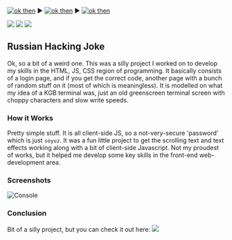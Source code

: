 

[![ok then](https://img.shields.io/badge/-Home-blue?style=for-the-badge)](https://astonbolwell.com.au) ▶ [![ok then](https://img.shields.io/badge/-Projects-blue?style=for-the-badge)](https://astonbolwell.github.io/projects) ▶ [![ok then](https://img.shields.io/badge/-Russian%20Hacking%20Joke-purple?style=for-the-badge)](https://astonbolwell.github.io/projects/russianhackingjoke)

![](https://img.shields.io/badge/-HTML-lightgrey?logo=html5) ![](https://img.shields.io/badge/-CSS-yellow?logo=css3) ![](https://img.shields.io/badge/-Javascript-red?logo=javascript)

## Russian Hacking Joke
Ok, so a bit of a weird one. This was a silly project I worked on to develop my skills in the HTML, JS, CSS region of programming. It basically consists of a login page, and if you get the correct code, another page with a bunch of random stuff on it (most of which is meaningless). It is modelled on what my idea of a KGB terminal was, just an old greenscreen terminal screen with choppy characters and slow write speeds.

### How it Works
Pretty simple stuff. It is all client-side JS, so a not-very-secure 'password' which is just `soyuz`. It was a fun little project to get the scrolling text and text effects working along with a bit of client-side Javascript. Not my proudest of works, but it helped me develop some key skills in the front-end web-development area.

### Screenshots
![Console](https://github.com/astonbolwell/astonbolwell.github.io/blob/main/resources/img10.PNG?raw=true)


### Conclusion
Bit of a silly project, but you can check it out here: [![](https://img.shields.io/badge/Website%3A-astonbolwell.com.au/projects/kgb-00AEF0?logo=cliqz&style=flat-square)](https://astonbolwell.com.au/projects/kgb)
